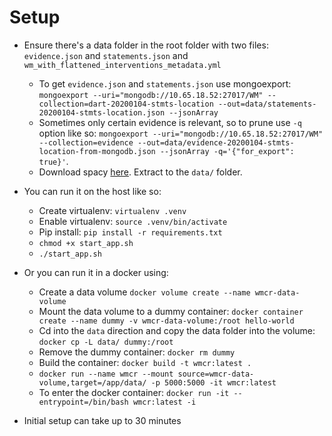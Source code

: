 # Setup

* Ensure there's a data folder in the root folder with two files: `evidence.json` and `statements.json` and `wm_with_flattened_interventions_metadata.yml`
  * To get `evidence.json` and `statements.json` use mongoexport: `mongoexport --uri="mongodb://10.65.18.52:27017/WM" --collection=dart-20200104-stmts-location --out=data/statements-20200104-stmts-location.json --jsonArray` 
  * Sometimes only certain evidence is relevant, so to prune use `-q` option like so: `mongoexport --uri="mongodb://10.65.18.52:27017/WM" --collection=evidence --out=data/evidence-20200104-stmts-location-from-mongodb.json --jsonArray -q='{"for_export": true}'`. 
  * Download spacy [here](https://github.com/explosion/spacy-models/releases/tag/en_core_web_lg-2.2.5). Extract to the `data/` folder.

* You can run it on the host like so:
  * Create virtualenv: `virtualenv .venv`
  * Enable virtualenv: `source .venv/bin/activate`
  * Pip install: `pip install -r requirements.txt`
  * `chmod +x start_app.sh`
  * `./start_app.sh`

* Or you can run it in a docker using:
  * Create a data volume `docker volume create --name wmcr-data-volume`
  * Mount the data volume to a dummy container: `docker container create --name dummy -v wmcr-data-volume:/root hello-world`
  * Cd into the `data` direction and copy the data folder into the volume: `docker cp -L data/ dummy:/root`
  * Remove the dummy container: `docker rm dummy`
  * Build the container: `docker build -t wmcr:latest .`
  * `docker run --name wmcr --mount source=wmcr-data-volume,target=/app/data/ -p 5000:5000 -it wmcr:latest`
  * To enter the docker container: `docker run -it --entrypoint=/bin/bash wmcr:latest -i`

* Initial setup can take up to 30 minutes
